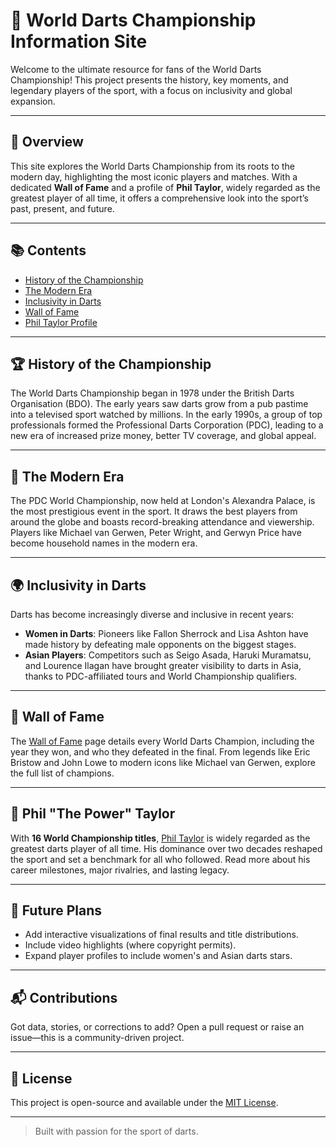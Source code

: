 # 🎯 World Darts Championship Information Site

Welcome to the ultimate resource for fans of the World Darts Championship! This project presents the history, key moments, and legendary players of the sport, with a focus on inclusivity and global expansion.

---

## 📜 Overview

This site explores the World Darts Championship from its roots to the modern day, highlighting the most iconic players and matches. With a dedicated **Wall of Fame** and a profile of **Phil Taylor**, widely regarded as the greatest player of all time, it offers a comprehensive look into the sport’s past, present, and future.

---

## 📚 Contents

- [History of the Championship](#history-of-the-championship)
- [The Modern Era](#the-modern-era)
- [Inclusivity in Darts](#inclusivity-in-darts)
- [Wall of Fame](wall-of-fame.md)
- [Phil Taylor Profile](phil-taylor.md)

---

## 🏆 History of the Championship

The World Darts Championship began in 1978 under the British Darts Organisation (BDO). The early years saw darts grow from a pub pastime into a televised sport watched by millions. In the early 1990s, a group of top professionals formed the Professional Darts Corporation (PDC), leading to a new era of increased prize money, better TV coverage, and global appeal.

---

## 🚀 The Modern Era

The PDC World Championship, now held at London's Alexandra Palace, is the most prestigious event in the sport. It draws the best players from around the globe and boasts record-breaking attendance and viewership. Players like Michael van Gerwen, Peter Wright, and Gerwyn Price have become household names in the modern era.

---

## 🌍 Inclusivity in Darts

Darts has become increasingly diverse and inclusive in recent years:

- **Women in Darts**: Pioneers like Fallon Sherrock and Lisa Ashton have made history by defeating male opponents on the biggest stages.
- **Asian Players**: Competitors such as Seigo Asada, Haruki Muramatsu, and Lourence Ilagan have brought greater visibility to darts in Asia, thanks to PDC-affiliated tours and World Championship qualifiers.

---

## 🧱 Wall of Fame

The [Wall of Fame](wall-of-fame.md) page details every World Darts Champion, including the year they won, and who they defeated in the final. From legends like Eric Bristow and John Lowe to modern icons like Michael van Gerwen, explore the full list of champions.

---

## 👑 Phil "The Power" Taylor

With **16 World Championship titles**, [Phil Taylor](phil-taylor.md) is widely regarded as the greatest darts player of all time. His dominance over two decades reshaped the sport and set a benchmark for all who followed. Read more about his career milestones, major rivalries, and lasting legacy.

---

## 🚧 Future Plans

- Add interactive visualizations of final results and title distributions.
- Include video highlights (where copyright permits).
- Expand player profiles to include women's and Asian darts stars.

---

## 📬 Contributions

Got data, stories, or corrections to add? Open a pull request or raise an issue—this is a community-driven project.

---

## 📄 License

This project is open-source and available under the [MIT License](LICENSE).

---

> Built with passion for the sport of darts.

